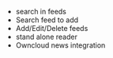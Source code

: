 - search in feeds
- Search feed to add
- Add/Edit/Delete feeds
- stand alone reader
- Owncloud news integration
